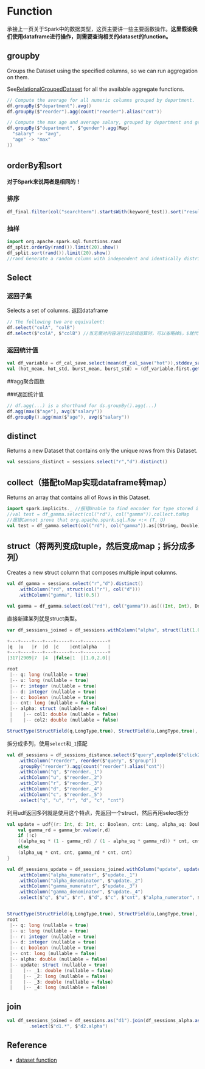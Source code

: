 # Function

承接上一页关于Spark中的数据类型，这页主要讲一些主要函数操作。**这里假设我们使用dataframe进行操作，则需要查询相关的dataset的function。**

## groupby

Groups the Dataset using the specified columns, so we can run aggregation on them.  

See[RelationalGroupedDataset](https://spark.apache.org/docs/latest/api/scala/org/apache/spark/sql/RelationalGroupedDataset.html) for all the available aggregate functions. 

```scala
// Compute the average for all numeric columns grouped by department.
df.groupBy($"department").avg()
df.groupBy($"reorder").agg(count("reorder").alias("cnt"))

// Compute the max age and average salary, grouped by department and gender.
df.groupBy($"department", $"gender").agg(Map(
  "salary" -> "avg",
  "age" -> "max"
))
```

## orderBy和sort

**对于Spark来说两者是相同的！**

### 排序

```scala
df_final.filter(col("searchterm").startsWith(keyword_test)).sort("result".desc).show()
```

### 抽样

```scala
import org.apache.spark.sql.functions.rand
df_split.orderBy(rand()).limit(20).show()
df_split.sort(rand()).limit(20).show()
//rand Generate a random column with independent and identically distributed (i.i.d.) samples from U[0.0, 1.0].
```

## Select

### 返回子集

Selects a set of columns. 返回dataframe

```scala
// The following two are equivalent:
df.select("colA", "colB")
df.select($"colA", $"colB") //当无需对内容进行比较或运算时，可以省略掉$，$就代表dataframe的名字。可以看做有了$就会是一列了。
```

### 返回统计值

```scala
val df_variable = df_cal_save.select(mean(df_cal_save("hot")),stddev_samp(df_cal_save("hot")),mean(df_cal_save("burst")),stddev_samp(df_cal_save("burst")))
val (hot_mean, hot_std, burst_mean, burst_std) = (df_variable.first.getDouble(0), df_variable.first.getDouble(1), df_variable.first.getDouble(2), df_variable.first.getDouble(3))
```

##agg聚合函数

###返回统计值

```scala
// df.agg(...) is a shorthand for ds.groupBy().agg(...)
df.agg(max($"age"), avg($"salary"))
df.groupBy().agg(max($"age"), avg($"salary"))
```
## distinct

Returns a new Dataset that contains only the unique rows from this Dataset. 

```scala
val sessions_distinct = sessions.select("r","d").distinct()
```

## collect（搭配toMap实现dataframe转map）

Returns an array that contains all of Rows in this Dataset.

```scala
import spark.implicits._ //报错Unable to find encoder for type stored in a Dataset.  Primitive types (Int, String, etc) and Product types (case classes) are supported by importing spark.implicits._  Support for serializing other types will be added in future releases.
//val test = df_gamma.select(col("rd"), col("gamma")).collect.toMap
//报错Cannot prove that org.apache.spark.sql.Row <:< (T, U)
val test = df_gamma.select(col("rd"), col("gamma")).as[(String, Double)].collect.toMap //as转化为dataset的用途告诉后面的类型
```

## struct（将两列变成tuple，然后变成map；拆分成多列）

Creates a new struct column that composes multiple input columns. 

```scala
val df_gamma = sessions.select("r","d").distinct()
    .withColumn("rd", struct(col("r"), col("d")))
    .withColumn("gamma", lit(0.5))

val gamma = df_gamma.select(col("rd"), col("gamma")).as[((Int, Int), Double)].collect.toMap
```

直接新建某列就是struct类型。

```scala
var df_sessions_joined = df_sessions.withColumn("alpha", struct(lit(1.0), lit(2.0)))
```

```scala
+---+----+---+---+-----+---+---------+
|q  |u   |r  |d  |c    |cnt|alpha    |
+---+----+---+---+-----+---+---------+
|317|2909|7  |4  |false|1  |[1.0,2.0]|

root
 |-- q: long (nullable = true)
 |-- u: long (nullable = true)
 |-- r: integer (nullable = true)
 |-- d: integer (nullable = true)
 |-- c: boolean (nullable = true)
 |-- cnt: long (nullable = false)
 |-- alpha: struct (nullable = false)
 |    |-- col1: double (nullable = false)
 |    |-- col2: double (nullable = false)

StructType(StructField(q,LongType,true), StructField(u,LongType,true), StructField(r,IntegerType,true), StructField(d,IntegerType,true), StructField(c,BooleanType,true), StructField(cnt,LongType,false), StructField(alpha,StructType(StructField(col1,DoubleType,false), StructField(col2,DoubleType,false)),false))

```

拆分成多列，使用`select`和`_1`搭配

```scala
val df_sessions = df_sessions_distance.select($"query",explode($"click2distance").alias("group"))
    .withColumn("reorder", reorder($"query", $"group"))
    .groupBy("reorder").agg(count("reorder").alias("cnt"))
    .withColumn("q", $"reorder._1")
    .withColumn("u", $"reorder._2")
    .withColumn("r", $"reorder._3")
    .withColumn("d", $"reorder._4")
    .withColumn("c", $"reorder._5")
    .select("q", "u", "r", "d", "c", "cnt")
```

利用udf返回多列就是使用这个特点，先返回一个struct，然后再用select拆分

```scala
val update = udf{(r: Int, d: Int, c: Boolean, cnt: Long, alpha_uq: Double) =>
    val gamma_rd = gamma_br.value(r,d)
    if (!c)
    ((alpha_uq * (1 - gamma_rd) / (1 - alpha_uq * gamma_rd)) * cnt, cnt, (gamma_rd * (1 - alpha_uq) / (1 - alpha_uq * gamma_rd)) * cnt, cnt)
    else
    (alpha_uq * cnt, cnt, gamma_rd * cnt, cnt)
}

val df_sessions_update = df_sessions_joined.withColumn("update", update($"r", $"d", $"c", $"cnt", $"alpha"))
    .withColumn("alpha_numerator", $"update._1")
    .withColumn("alpha_denominator", $"update._2")
    .withColumn("gamma_numerator", $"update._3")
    .withColumn("gamma_denominator", $"update._4")
    .select($"q", $"u", $"r", $"d", $"c", $"cnt", $"alpha_numerator", $"alpha_denominator", $"gamma_numerator", $"gamma_denominator")
```

```scala

StructType(StructField(q,LongType,true), StructField(u,LongType,true), StructField(r,IntegerType,true), StructField(d,IntegerType,true), StructField(c,BooleanType,true), StructField(cnt,LongType,false), StructField(alpha,DoubleType,false), StructField(update,StructType(StructField(_1,DoubleType,false), StructField(_2,LongType,false), StructField(_3,DoubleType,false), StructField(_4,LongType,false)),true))
root
 |-- q: long (nullable = true)
 |-- u: long (nullable = true)
 |-- r: integer (nullable = true)
 |-- d: integer (nullable = true)
 |-- c: boolean (nullable = true)
 |-- cnt: long (nullable = false)
 |-- alpha: double (nullable = false)
 |-- update: struct (nullable = true)
 |    |-- _1: double (nullable = false)
 |    |-- _2: long (nullable = false)
 |    |-- _3: double (nullable = false)
 |    |-- _4: long (nullable = false)
```

## join

```scala
val df_sessions_joined = df_sessions.as("d1").join(df_sessions_alpha.as("d2"), ($"d1.q" === $"d2.q") && ($"d1.u" === $"d2.u"))
        .select($"d1.*", $"d2.alpha")
```



## Reference

- [dataset function](https://spark.apache.org/docs/2.1.0/api/scala/index.html#org.apache.spark.sql.Dataset)